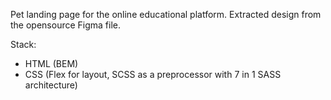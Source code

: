 Pet landing page for the online educational platform.
Extracted design from the opensource Figma file.

Stack:
 - HTML (BEM)
 - CSS (Flex for layout, SCSS as a preprocessor with 7 in 1 SASS architecture)
 
